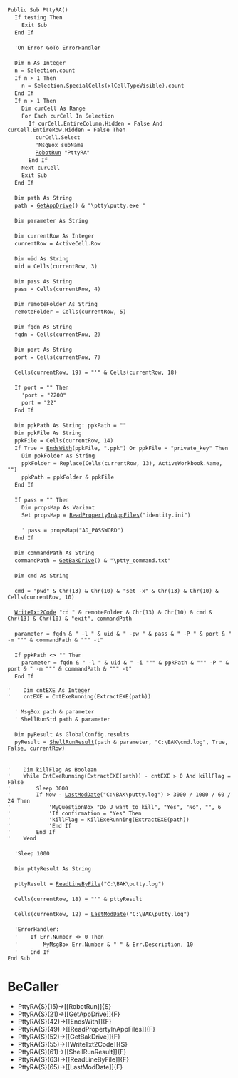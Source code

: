 &nbsp;  &nbsp;  &nbsp;  &nbsp;  
`Public Sub PttyRA()`  
&nbsp;&nbsp;&nbsp;&nbsp;`If testing Then`  
&nbsp;&nbsp;&nbsp;&nbsp;&nbsp;&nbsp;&nbsp;&nbsp;`Exit Sub`  
&nbsp;&nbsp;&nbsp;&nbsp;`End If`  
&nbsp;  &nbsp;  &nbsp;  &nbsp;  
&nbsp;&nbsp;&nbsp;&nbsp;`'On Error GoTo ErrorHandler`  
&nbsp;  &nbsp;  &nbsp;  &nbsp;  
&nbsp;&nbsp;&nbsp;&nbsp;`Dim n As Integer`  
&nbsp;&nbsp;&nbsp;&nbsp;`n = Selection.count`  
&nbsp;&nbsp;&nbsp;&nbsp;`If n > 1 Then`  
&nbsp;&nbsp;&nbsp;&nbsp;&nbsp;&nbsp;&nbsp;&nbsp;`n = Selection.SpecialCells(xlCellTypeVisible).count`  
&nbsp;&nbsp;&nbsp;&nbsp;`End If`  
&nbsp;&nbsp;&nbsp;&nbsp;`If n > 1 Then`  
&nbsp;&nbsp;&nbsp;&nbsp;&nbsp;&nbsp;&nbsp;&nbsp;`Dim curCell As Range`  
&nbsp;&nbsp;&nbsp;&nbsp;&nbsp;&nbsp;&nbsp;&nbsp;`For Each curCell In Selection`  
&nbsp;&nbsp;&nbsp;&nbsp;&nbsp;&nbsp;&nbsp;&nbsp;&nbsp;&nbsp;&nbsp;&nbsp;`If curCell.EntireColumn.Hidden = False And curCell.EntireRow.Hidden = False Then`  
&nbsp;&nbsp;&nbsp;&nbsp;&nbsp;&nbsp;&nbsp;&nbsp;&nbsp;&nbsp;&nbsp;&nbsp;&nbsp;&nbsp;&nbsp;&nbsp;`curCell.Select`  
&nbsp;&nbsp;&nbsp;&nbsp;&nbsp;&nbsp;&nbsp;&nbsp;&nbsp;&nbsp;&nbsp;&nbsp;&nbsp;&nbsp;&nbsp;&nbsp;`'MsgBox subName`  
&nbsp;&nbsp;&nbsp;&nbsp;&nbsp;&nbsp;&nbsp;&nbsp;&nbsp;&nbsp;&nbsp;&nbsp;&nbsp;&nbsp;&nbsp;&nbsp;[`RobotRun`](RobotRun)` "PttyRA"`  
&nbsp;&nbsp;&nbsp;&nbsp;&nbsp;&nbsp;&nbsp;&nbsp;&nbsp;&nbsp;&nbsp;&nbsp;`End If`  
&nbsp;&nbsp;&nbsp;&nbsp;&nbsp;&nbsp;&nbsp;&nbsp;`Next curCell`  
&nbsp;&nbsp;&nbsp;&nbsp;&nbsp;&nbsp;&nbsp;&nbsp;`Exit Sub`  
&nbsp;&nbsp;&nbsp;&nbsp;`End If`  
&nbsp;  &nbsp;  &nbsp;  &nbsp;  
&nbsp;&nbsp;&nbsp;&nbsp;`Dim path As String`  
&nbsp;&nbsp;&nbsp;&nbsp;`path = `[`GetAppDrive`](GetAppDrive)`() & "\ptty\putty.exe "`  
&nbsp;  &nbsp;  &nbsp;  &nbsp;  
&nbsp;&nbsp;&nbsp;&nbsp;`Dim parameter As String`  
&nbsp;  &nbsp;  &nbsp;  &nbsp;  
&nbsp;&nbsp;&nbsp;&nbsp;`Dim currentRow As Integer`  
&nbsp;&nbsp;&nbsp;&nbsp;`currentRow = ActiveCell.Row`  
&nbsp;  &nbsp;  &nbsp;  &nbsp;  
&nbsp;&nbsp;&nbsp;&nbsp;`Dim uid As String`  
&nbsp;&nbsp;&nbsp;&nbsp;`uid = Cells(currentRow, 3)`  
&nbsp;  &nbsp;  &nbsp;  &nbsp;  
&nbsp;&nbsp;&nbsp;&nbsp;`Dim pass As String`  
&nbsp;&nbsp;&nbsp;&nbsp;`pass = Cells(currentRow, 4)`  
&nbsp;  &nbsp;  &nbsp;  &nbsp;  
&nbsp;&nbsp;&nbsp;&nbsp;`Dim remoteFolder As String`  
&nbsp;&nbsp;&nbsp;&nbsp;`remoteFolder = Cells(currentRow, 5)`  
&nbsp;  &nbsp;  &nbsp;  &nbsp;  
&nbsp;&nbsp;&nbsp;&nbsp;`Dim fqdn As String`  
&nbsp;&nbsp;&nbsp;&nbsp;`fqdn = Cells(currentRow, 2)`  
&nbsp;  &nbsp;  &nbsp;  &nbsp;  
&nbsp;&nbsp;&nbsp;&nbsp;`Dim port As String`  
&nbsp;&nbsp;&nbsp;&nbsp;`port = Cells(currentRow, 7)`  
&nbsp;  &nbsp;  &nbsp;  &nbsp;  
&nbsp;&nbsp;&nbsp;&nbsp;`Cells(currentRow, 19) = "'" & Cells(currentRow, 18)`  
&nbsp;  &nbsp;  &nbsp;  &nbsp;  
&nbsp;&nbsp;&nbsp;&nbsp;`If port = "" Then`  
&nbsp;&nbsp;&nbsp;&nbsp;&nbsp;&nbsp;&nbsp;&nbsp;`'port = "2200"`  
&nbsp;&nbsp;&nbsp;&nbsp;&nbsp;&nbsp;&nbsp;&nbsp;`port = "22"`  
&nbsp;&nbsp;&nbsp;&nbsp;`End If`  
&nbsp;  &nbsp;  &nbsp;  &nbsp;  
&nbsp;&nbsp;&nbsp;&nbsp;`Dim ppkPath As String: ppkPath = ""`  
&nbsp;&nbsp;&nbsp;&nbsp;`Dim ppkFile As String`  
&nbsp;&nbsp;&nbsp;&nbsp;`ppkFile = Cells(currentRow, 14)`  
&nbsp;&nbsp;&nbsp;&nbsp;`If True = `[`EndsWith`](EndsWith)`(ppkFile, ".ppk") Or ppkFile = "private_key" Then`  
&nbsp;&nbsp;&nbsp;&nbsp;&nbsp;&nbsp;&nbsp;&nbsp;`Dim ppkFolder As String`  
&nbsp;&nbsp;&nbsp;&nbsp;&nbsp;&nbsp;&nbsp;&nbsp;`ppkFolder = Replace(Cells(currentRow, 13), ActiveWorkbook.Name, "")`  
&nbsp;&nbsp;&nbsp;&nbsp;&nbsp;&nbsp;&nbsp;&nbsp;`ppkPath = ppkFolder & ppkFile`  
&nbsp;&nbsp;&nbsp;&nbsp;`End If`  
&nbsp;  &nbsp;  &nbsp;  &nbsp;  
&nbsp;&nbsp;&nbsp;&nbsp;`If pass = "" Then`  
&nbsp;&nbsp;&nbsp;&nbsp;&nbsp;&nbsp;&nbsp;&nbsp;`Dim propsMap As Variant`  
&nbsp;&nbsp;&nbsp;&nbsp;&nbsp;&nbsp;&nbsp;&nbsp;`Set propsMap = `[`ReadPropertyInAppFiles`](ReadPropertyInAppFiles)`("identity.ini")`  
&nbsp;  &nbsp;  &nbsp;  &nbsp;  
&nbsp;&nbsp;&nbsp;&nbsp;&nbsp;&nbsp;&nbsp;&nbsp;`' pass = propsMap("AD_PASSWORD")`  
&nbsp;&nbsp;&nbsp;&nbsp;`End If`  
&nbsp;  &nbsp;  &nbsp;  &nbsp;  
&nbsp;&nbsp;&nbsp;&nbsp;`Dim commandPath As String`  
&nbsp;&nbsp;&nbsp;&nbsp;`commandPath = `[`GetBakDrive`](GetBakDrive)`() & "\ptty_command.txt"`  
&nbsp;  &nbsp;  &nbsp;  &nbsp;  
&nbsp;&nbsp;&nbsp;&nbsp;`Dim cmd As String`  
&nbsp;  &nbsp;  &nbsp;  &nbsp;  
&nbsp;&nbsp;&nbsp;&nbsp;`cmd = "pwd" & Chr(13) & Chr(10) & "set -x" & Chr(13) & Chr(10) & Cells(currentRow, 10)`  
&nbsp;  &nbsp;  &nbsp;  &nbsp;  
&nbsp;&nbsp;&nbsp;&nbsp;[`WriteTxt2Code`](WriteTxt2Code)` "cd " & remoteFolder & Chr(13) & Chr(10) & cmd & Chr(13) & Chr(10) & "exit", commandPath`  
&nbsp;  &nbsp;  &nbsp;  &nbsp;  
&nbsp;&nbsp;&nbsp;&nbsp;`parameter = fqdn & " -l " & uid & " -pw " & pass & " -P " & port & " -m """ & commandPath & """ -t"`  
&nbsp;  &nbsp;  &nbsp;  &nbsp;  
&nbsp;&nbsp;&nbsp;&nbsp;`If ppkPath <> "" Then`  
&nbsp;&nbsp;&nbsp;&nbsp;&nbsp;&nbsp;&nbsp;&nbsp;`parameter = fqdn & " -l " & uid & " -i """ & ppkPath & """ -P " & port & " -m """ & commandPath & """ -t"`  
&nbsp;&nbsp;&nbsp;&nbsp;`End If`  
&nbsp;  &nbsp;  &nbsp;  &nbsp;  
`'    Dim cntEXE As Integer`  
`'    cntEXE = CntExeRunning(ExtractEXE(path))`  
&nbsp;  &nbsp;  &nbsp;  &nbsp;  
&nbsp;&nbsp;&nbsp;&nbsp;`' MsgBox path & parameter`  
&nbsp;&nbsp;&nbsp;&nbsp;`' ShellRunStd path & parameter`  
&nbsp;  &nbsp;  &nbsp;  &nbsp;  
&nbsp;&nbsp;&nbsp;&nbsp;`Dim pyResult As GlobalConfig.results`  
&nbsp;&nbsp;&nbsp;&nbsp;`pyResult = `[`ShellRunResult`](ShellRunResult)`(path & parameter, "C:\BAK\cmd.log", True, False, currentRow)`  
&nbsp;  &nbsp;  &nbsp;  &nbsp;  
&nbsp;  &nbsp;  &nbsp;  &nbsp;  
`'    Dim killFlag As Boolean`  
`'    While CntExeRunning(ExtractEXE(path)) - cntEXE > 0 And killFlag = False`  
`'        Sleep 3000`  
`'        If Now - `[`LastModDate`](LastModDate)`("C:\BAK\putty.log") > 3000 / 1000 / 60 / 24 Then`  
`'            'MyQuestionBox "Do U want to kill", "Yes", "No", "", 6`  
`'            'If confirmation = "Yes" Then`  
`'            'killFlag = KillExeRunning(ExtractEXE(path))`  
`'            'End If`  
`'        End If`  
`'    Wend`  
&nbsp;  &nbsp;  &nbsp;  &nbsp;  
&nbsp;&nbsp;&nbsp;&nbsp;`'Sleep 1000`  
&nbsp;  &nbsp;  &nbsp;  &nbsp;  
&nbsp;&nbsp;&nbsp;&nbsp;`Dim pttyResult As String`  
&nbsp;  &nbsp;  &nbsp;  &nbsp;  
&nbsp;&nbsp;&nbsp;&nbsp;`pttyResult = `[`ReadLineByFile`](ReadLineByFile)`("C:\BAK\putty.log")`  
&nbsp;  &nbsp;  &nbsp;  &nbsp;  
&nbsp;&nbsp;&nbsp;&nbsp;`Cells(currentRow, 18) = "'" & pttyResult`  
&nbsp;  &nbsp;  &nbsp;  &nbsp;  
&nbsp;&nbsp;&nbsp;&nbsp;`Cells(currentRow, 12) = `[`LastModDate`](LastModDate)`("C:\BAK\putty.log")`  
&nbsp;  &nbsp;  &nbsp;  &nbsp;  
&nbsp;&nbsp;&nbsp;&nbsp;`'ErrorHandler:`  
&nbsp;&nbsp;&nbsp;&nbsp;`'    If Err.Number <> 0 Then`  
&nbsp;&nbsp;&nbsp;&nbsp;`'        MyMsgBox Err.Number & " " & Err.Description, 10`  
&nbsp;&nbsp;&nbsp;&nbsp;`'    End If`  
`End Sub`  


# BeCaller
- PttyRA{S}(15)->[[RobotRun]]{S}
- PttyRA{S}(21)->[[GetAppDrive]]{F}
- PttyRA{S}(42)->[[EndsWith]]{F}
- PttyRA{S}(49)->[[ReadPropertyInAppFiles]]{F}
- PttyRA{S}(52)->[[GetBakDrive]]{F}
- PttyRA{S}(55)->[[WriteTxt2Code]]{S}
- PttyRA{S}(61)->[[ShellRunResult]]{F}
- PttyRA{S}(63)->[[ReadLineByFile]]{F}
- PttyRA{S}(65)->[[LastModDate]]{F}

